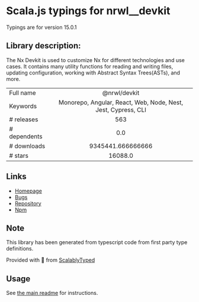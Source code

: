 
# Scala.js typings for nrwl__devkit

Typings are for version 15.0.1

## Library description:
The Nx Devkit is used to customize Nx for different technologies and use cases. It contains many utility functions for reading and writing files, updating configuration, working with Abstract Syntax Trees(ASTs), and more.

|                    |                 |
| ------------------ | :-------------: |
| Full name          | @nrwl/devkit |
| Keywords           | Monorepo, Angular, React, Web, Node, Nest, Jest, Cypress, CLI |
| # releases         | 563 |
| # dependents       | 0.0 |
| # downloads        | 9345441.666666666 |
| # stars            | 16088.0 |

## Links
- [Homepage](https://nx.dev)
- [Bugs](https://github.com/nrwl/nx/issues)
- [Repository](https://github.com/nrwl/nx)
- [Npm](https://www.npmjs.com/package/%40nrwl%2Fdevkit)
    


## Note
This library has been generated from typescript code from first party type definitions.

Provided with :purple_heart: from [ScalablyTyped](https://github.com/oyvindberg/ScalablyTyped)

## Usage
See [the main readme](../../readme.md) for instructions.


